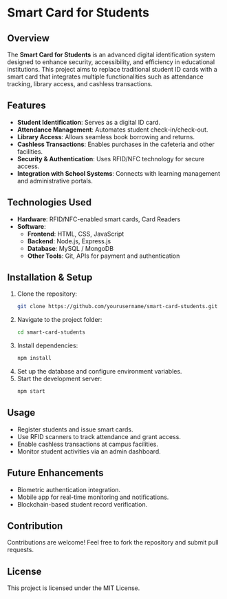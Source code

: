 # Smart Card for Students

## Overview
The **Smart Card for Students** is an advanced digital identification system designed to enhance security, accessibility, and efficiency in educational institutions. This project aims to replace traditional student ID cards with a smart card that integrates multiple functionalities such as attendance tracking, library access, and cashless transactions.

## Features
- **Student Identification**: Serves as a digital ID card.
- **Attendance Management**: Automates student check-in/check-out.
- **Library Access**: Allows seamless book borrowing and returns.
- **Cashless Transactions**: Enables purchases in the cafeteria and other facilities.
- **Security & Authentication**: Uses RFID/NFC technology for secure access.
- **Integration with School Systems**: Connects with learning management and administrative portals.

## Technologies Used
- **Hardware**: RFID/NFC-enabled smart cards, Card Readers
- **Software**:
  - **Frontend**: HTML, CSS, JavaScript
  - **Backend**: Node.js, Express.js
  - **Database**: MySQL / MongoDB
  - **Other Tools**: Git, APIs for payment and authentication

## Installation & Setup
1. Clone the repository:
   ```sh
   git clone https://github.com/yourusername/smart-card-students.git
   ```
2. Navigate to the project folder:
   ```sh
   cd smart-card-students
   ```
3. Install dependencies:
   ```sh
   npm install
   ```
4. Set up the database and configure environment variables.
5. Start the development server:
   ```sh
   npm start
   ```

## Usage
- Register students and issue smart cards.
- Use RFID scanners to track attendance and grant access.
- Enable cashless transactions at campus facilities.
- Monitor student activities via an admin dashboard.

## Future Enhancements
- Biometric authentication integration.
- Mobile app for real-time monitoring and notifications.
- Blockchain-based student record verification.

## Contribution
Contributions are welcome! Feel free to fork the repository and submit pull requests.

## License
This project is licensed under the MIT License.
